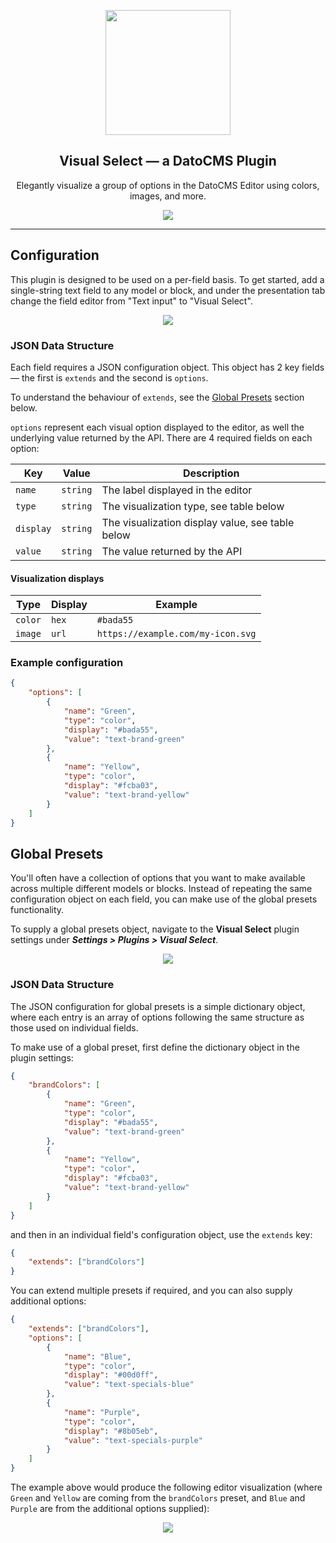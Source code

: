 <p align="center">
	<img src="https://user-images.githubusercontent.com/56568247/155062204-49248d16-af91-4c7f-87ec-364f914221de.png" width="200"/>
</p>

<h2 align="center">Visual Select — a DatoCMS Plugin</h2>
<div align="center">
	<p>Elegantly visualize a group of options in the DatoCMS Editor using colors, images, and more.</p>
</div>

<p align="center">
	<img src="https://user-images.githubusercontent.com/56568247/155078720-2736183f-424f-4fa2-a049-c8050566e335.jpg"/>
</p>

---

## Configuration
This plugin is designed to be used on a per-field basis. To get started, add a single-string text field to any model or block, and under the presentation tab change the field editor from "Text input" to "Visual Select".

<p align="center">
	<img src="https://user-images.githubusercontent.com/56568247/155075251-dca1b09a-afa3-4293-ba49-aadc41702206.png"/>
</p>

### JSON Data Structure

Each field requires a JSON configuration object. This object has 2 key fields — the first is `extends` and the second is `options`.

To understand the behaviour of `extends`, see the [Global Presets](#global-presets) section below.

`options` represent each visual option displayed to the editor, as well the underlying value returned by the API. There are 4 required fields on each option:

| Key | Value | Description |
| --- | --- | --- |
| `name` | `string` | The label displayed in the editor |
| `type` | `string` | The visualization type, see table below |
| `display` | `string` | The visualization display value, see table below |
| `value` | `string` | The value returned by the API |

#### Visualization displays

| Type | Display | Example |
| --- | --- | --- |
| `color` | `hex` | `#bada55` |
| `image` | `url` | `https://example.com/my-icon.svg` |

### Example configuration

```json
{
	"options": [
		{
			"name": "Green",
			"type": "color",
			"display": "#bada55",
			"value": "text-brand-green"
		},
		{
			"name": "Yellow",
			"type": "color",
			"display": "#fcba03",
			"value": "text-brand-yellow"
		}
	]
}
```

## Global Presets

You'll often have a collection of options that you want to make available across multiple different models or blocks. Instead of repeating the same configuration object on each field, you can make use of the global presets functionality.

To supply a global presets object, navigate to the **Visual Select** plugin settings under **_Settings > Plugins > Visual Select_**.

<p align="center">
	<img src="https://user-images.githubusercontent.com/56568247/155076764-d671a857-eab4-4d9b-a0f7-818e17e1f96f.jpg"/>
</p>

### JSON Data Structure

The JSON configuration for global presets is a simple dictionary object, where each entry is an array of options following the same structure as those used on individual fields.

To make use of a global preset, first define the dictionary object in the plugin settings:

```json
{
	"brandColors": [
		{
			"name": "Green",
			"type": "color",
			"display": "#bada55",
			"value": "text-brand-green"
		},
		{
			"name": "Yellow",
			"type": "color",
			"display": "#fcba03",
			"value": "text-brand-yellow"
		}
	]
}
```

and then in an individual field's configuration object, use the `extends` key:

```json
{
    "extends": ["brandColors"]
}
```

You can extend multiple presets if required, and you can also supply additional options:

```json
{
	"extends": ["brandColors"],
	"options": [
		{
			"name": "Blue",
			"type": "color",
			"display": "#00d0ff",
			"value": "text-specials-blue"
		},
		{
			"name": "Purple",
			"type": "color",
			"display": "#8b05eb",
			"value": "text-specials-purple"
		}
	]
}
```

The example above would produce the following editor visualization (where `Green` and `Yellow` are coming from the `brandColors` preset, and `Blue` and `Purple` are from the additional options supplied):

<p align="center">
	<img src="https://user-images.githubusercontent.com/56568247/155077897-e11efc86-31bc-47a4-8233-3a60b1d74a3e.jpg"/>
</p>
